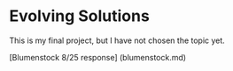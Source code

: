 # Evolving Solutions

This is my final project, but I have not chosen the topic yet.

[Blumenstock 8/25 response] (blumenstock.md)



